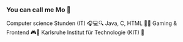 ### You can call me Mo 👋
Computer science Stunden (IT) 🎧💻🔍
Java, C, HTML 🧑‍💻
Gaming & Frontend 🎮🎨
Karlsruhe Institut für Technologie (KIT) 🥇

<!--
**Mo-Habbal/Mo-Habbal** is a ✨ _special_ ✨ repository because its `README.md` (this file) appears on your GitHub profile.

Here are some ideas to get you started:

- 🔭 I’m currently working on ...
- 🌱 I’m currently learning ...
- 👯 I’m looking to collaborate on ...
- 🤔 I’m looking for help with ...
- 💬 Ask me about ...
- 📫 How to reach me: ...
- 😄 Pronouns: ...
- ⚡ Fun fact: ...
-->
